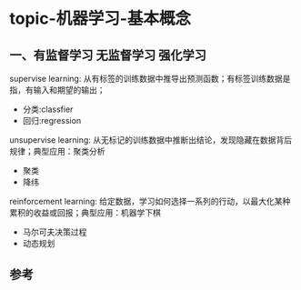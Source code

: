 # topic-机器学习-基本概念


## 一、有监督学习 无监督学习 强化学习

supervise learning: 从有标签的训练数据中推导出预测函数；有标签训练数据是指，有输入和期望的输出；

* 分类:classfier
* 回归:regression

unsupervise learning: 从无标记的训练数据中推断出结论，发现隐藏在数据背后规律；典型应用：聚类分析

* 聚类
* 降纬


reinforcement learning: 给定数据，学习如何选择一系列的行动，以最大化某种累积的收益或回报；典型应用：机器学下棋

* 马尔可夫决策过程
* 动态规划





## 参考

